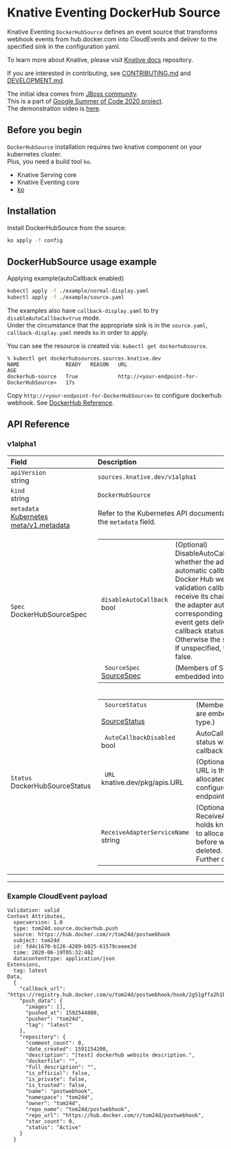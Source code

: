 # Knative Eventing DockerHub Source

Knative Eventing `DockerHubSource` defines an event source that transforms webhook events
from hub.docker.com into CloudEvents and deliver to the specified sink in the configuration yaml.

To learn more about Knative, please visit
[Knative docs](https://github.com/knative/docs) repository.

If you are interested in contributing, see [CONTRIBUTING.md](./CONTRIBUTING.md)
and [DEVELOPMENT.md](./DEVELOPMENT.md).

The initial idea comes from [JBoss community](https://docs.jboss.org/display/GSOC/Google+Summer+of+Code+2020+ideas#GoogleSummerofCode2020ideas-Knative-Eventsourcesforcontainerregistries,pipelinesandbuilds).  
This is a part of [Google Summer of Code 2020 project](https://summerofcode.withgoogle.com/projects/?sp-search=tom24d#5186775800086528).  
The demonstration video is [here](https://youtu.be/iU1Jnq0fq8A).  

## Before you begin

`DockerHubSource` installation requires two knative component on your kubernetes cluster.  
Plus, you need a build tool `ko`.

- Knative Serving core  
- Knative Eventing core  
- [ko](https://github.com/google/ko)  


## Installation  
Install DockerHubSource from the source:

```bash
ko apply -f config
```

## DockerHubSource usage example

Applying example(autoCallback enabled)

```bash
kubectl apply -f ./example/normal-display.yaml
kubectl apply -f ./example/source.yaml
```

The examples also have `callback-display.yaml` to try `disableAutoCallback=true` mode.  
Under the circumstance that the appropriate sink is in the `source.yaml`, `callback-display.yaml` needs `ko` in order to apply.  

You can see the resource is created via: `kubectl get dockerhubsource`.  
```
% kubectl get dockerhubsources.sources.knative.dev
NAME               READY   REASON   URL                                          AGE
dockerhub-source   True             http://<your-endpoint-for-DockerHubSource>   17s

```  

Copy `http://<your-endpoint-for-DockerHubSource>` to configure dockerhub webhook. See [DockerHub Reference](https://docs.docker.com/docker-hub/webhooks/).  

## API Reference

### v1alpha1

|Field|Description|
|:---|:---|
|`apiVersion`  <br>string| `sources.knative.dev/v1alpha1`|
|`kind` <br> string| `DockerHubSource`|
|`metadata` <br> [Kubernetes<br>meta/v1.metadata](https://github.com/knative/docs/blob/master/docs/reference/eventing/eventing-contrib.md#duck.knative.dev/v1.CloudEventOverrides)| Refer to the Kubernetes API documentation for the fields of the `metadata` field.|
|`Spec` <br> DockerHubSourceSpec| <table> <tr> <td><code> disableAutoCallback </code> <br> bool</td> <td> (Optional) <br> DisableAutoCallback configures whether the adapter works with automatic callback feature. <br>Docker Hub webhook needs validation callback to continually receive its chain. If the field is false, the adapter automatically sends a corresponding callback. When the event gets delivered successfully, callback status is `success`. Otherwise the status is `failure`.  <br>If unspecified, this will default to false.</td> </tr> <tr> <td><code> SourceSpec </code> <br> <a href="https://github.com/knative/docs/blob/master/docs/reference/eventing/eventing-contrib.md#duck.knative.dev/v1.SourceSpec">SourceSpec</a></td> <td>(Members of SourceSpec are embedded into this type.)</td> </tr> </table>|
|`Status` <br> DockerHubSourceStatus| <table>  <tr> <td><code> SourceStatus </code> <br> <a href="https://github.com/knative/docs/blob/master/docs/reference/eventing/eventing-contrib.md#duck.knative.dev/v1.SourceStatus">SourceStatus</a></td> <td>(Members of SourceStatus are embedded into this type.)</td> </tr> <tr> <td><code> AutoCallbackDisabled </code> <br> bool</td> <td>  AutoCallbackDisabled is the status whether automatic callback is disabled.</td> </tr> <tr> <td><code> URL </code> <br> knative.dev/pkg/apis.URL</td> <td> (Optional) <br> URL is the current active allocated URL that has been configured for the Source endpoint.</td> </tr> <tr> <td><code> ReceiveAdapterServiceName </code> <br> string</td> <td> (Optional) <br> ReceiveAdapterServiceName holds knative service name to allocate same URL as before when accidentally deleted. <br> Further context is in [#37](https://github.com/tom24d/eventing-dockerhub/pull/37). </td> </tr> </table>|

---
### Example CloudEvent payload

```
Validation: valid
Context Attributes,
  specversion: 1.0
  type: tom24d.source.dockerhub.push
  source: https://hub.docker.com/r/tom24d/postwebhook
  subject: tom24d
  id: fd4c1670-b126-4289-b025-61579ceeee3d
  time: 2020-06-19T05:32:48Z
  datacontenttype: application/json
Extensions,
  tag: latest
Data,
  {
    "callback_url": "https://registry.hub.docker.com/u/tom24d/postwebhook/hook/2g51gffa2h1b4eh3ed355je0bc4g0e2h/",
    "push_data": {
      "images": [],
      "pushed_at": 1592544800,
      "pusher": "tom24d",
      "tag": "latest"
    },
    "repository": {
      "comment_count": 0,
      "date_created": 1591154200,
      "description": "[test] dockerhub website description.",
      "dockerfile": "",
      "full_description": "",
      "is_official": false,
      "is_private": false,
      "is_trusted": false,
      "name": "postwebhook",
      "namespace": "tom24d",
      "owner": "tom24d",
      "repo_name": "tom24d/postwebhook",
      "repo_url": "https://hub.docker.com/r/tom24d/postwebhook",
      "star_count": 0,
      "status": "Active"
    }
  }
```

